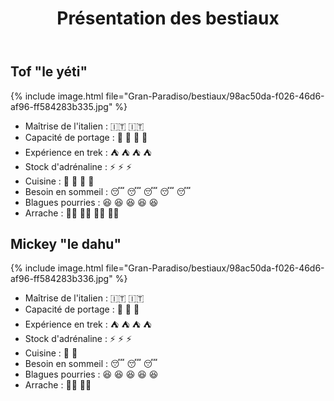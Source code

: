 ﻿---
title: "Présentation des bestiaux"
permalink: /Gran-Paradiso/bestiaux/
sidebar:
  nav: "gran_paradiso"
---

## Tof "le yéti"

{% include image.html file="Gran-Paradiso/bestiaux/98ac50da-f026-46d6-af96-ff584283b335.jpg" %}

* Maîtrise de l'italien : :it: :it:
* Capacité de portage : :school_satchel: :school_satchel: :school_satchel: :school_satchel:
* Expérience en trek : :tent: :tent: :tent: :tent:
* Stock d'adrénaline : :zap: :zap: :zap:
* Cuisine : :stew: :stew: :stew: :stew:
* Besoin en sommeil : :sleeping: :sleeping: :sleeping: :sleeping: :sleeping:
* Blagues pourries : :laughing: :laughing: :laughing: :laughing: :laughing:
* Arrache : :man_cartwheeling: :man_cartwheeling: :man_cartwheeling: :man_cartwheeling:

## Mickey "le dahu"

{% include image.html file="Gran-Paradiso/bestiaux/98ac50da-f026-46d6-af96-ff584283b336.jpg" %}

* Maîtrise de l'italien : :it: :it:
* Capacité de portage : :school_satchel: :school_satchel: :school_satchel:
* Expérience en trek : :tent: :tent: :tent: :tent:
* Stock d'adrénaline : :zap: :zap: :zap:
* Cuisine : :stew: :stew:
* Besoin en sommeil : :sleeping: :sleeping: :sleeping:
* Blagues pourries : :laughing: :laughing: :laughing: :laughing: :laughing:
* Arrache : :man_cartwheeling: :man_cartwheeling:
